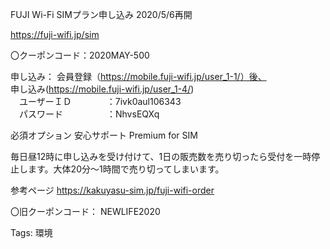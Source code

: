 FUJI Wi-Fi SIMプラン申し込み 2020/5/6再開

https://fuji-wifi.jp/sim

〇クーポンコード：2020MAY-500

申し込み： 会員登録（https://mobile.fuji-wifi.jp/user_1-1/）後、  
申し込み(https://mobile.fuji-wifi.jp/user_1-4/)  
　ユーザーＩＤ　　　　：7ivk0aul106343  
　パスワード　　　　　：NhvsEQXq  

必須オプション 安心サポート Premium for SIM

毎日昼12時に申し込みを受け付けて、1日の販売数を売り切ったら受付を一時停止します。大体20分〜1時間で売り切ってしまいます。

参考ページ https://kakuyasu-sim.jp/fuji-wifi-order

〇旧クーポンコード： NEWLIFE2020

Tags: 環境